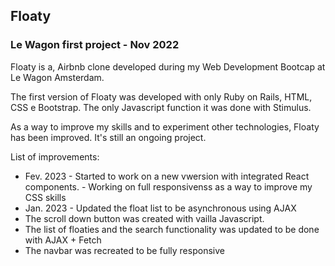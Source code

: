 ## Floaty 
### Le Wagon first project  - Nov 2022

Floaty is a, Airbnb clone developed during my Web Development Bootcap at Le Wagon Amsterdam. 

The first version of Floaty was developed with only Ruby on Rails, HTML, CSS e Bootstrap. The only Javascript function it was done with Stimulus.

As a way to improve my skills and to experiment other technologies, Floaty has been improved. It's still an ongoing project.

List of improvements:

- Fev. 2023 - Started to work on a new vwersion with integrated React components.
            - Working on full responsivenss as a way to improve my CSS skills 
- Jan. 2023 - Updated the float list to be asynchronous using AJAX
- The scroll down button was created with vailla Javascript.
- The list of floaties and the search functionality was updated to be done with AJAX + Fetch
- The navbar was recreated to be fully responsive 
